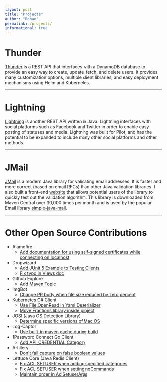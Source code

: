 ```yaml
---
layout: post
title: "Projects"
author: "Rohan"
permalink: /projects/
informational: true
---
```


# Thunder

[Thunder](https://www.github.com/RohanNagar/thunder) is a REST API that interfaces with
a DynamoDB database to provide an easy way to create, update, fetch, and delete users. It provides many
customization options, multiple client libraries, and easy deployment mechanisms using Helm and Kubernetes.

<hr>

# Lightning

[Lightning](https://www.github.com/RohanNagar/lightning) is another REST API written in Java.
Lightning interfaces with social platforms such as Facebook and Twitter in order to enable easy posting of statuses and media.
Lightning was built for Pilot, and has the potential to be expanded to include many other social platforms and other methods.

<hr>

# JMail

[JMail](https://www.github.com/RohanNagar/jmail) is a modern Java library for validating email addresses. It is faster and more
correct (based on email RFCs) than other Java validation libraries. I also built a front-end [website](https://www.rohannagar.com/jmail)
that allows potential users of the library to quickly test out the validation algorithm.
This library is downloaded from Maven Central over 30,000 times per month
and is used by the popular Email library [simple-java-mail](https://www.simplejavamail.org).

<hr>

# Other Open Source Contributions

- Alamofire
  - [Add documentation for using self-signed certificates while connecting on localhost](https://github.com/Alamofire/Alamofire/pull/2462)
- Dropwizard
  - [Add JUnit 5 Example to Testing Clients](https://github.com/dropwizard/dropwizard/pull/2367)
  - [Fix typo in Views doc](https://github.com/dropwizard/dropwizard/pull/2456)
- Github Explore
  - [Add Maven Topic](https://github.com/github/explore/pull/187)
- ImgBot
  - [Change PR body when file size reduced by zero percent](https://github.com/dabutvin/ImgBot/pull/124)
- Kubernetes C# Client 
  - [Use File.OpenRead in Yaml Deserializer](https://github.com/kubernetes-client/csharp/pull/107)
  - [Move Fractions library inside project](https://github.com/kubernetes-client/csharp/pull/194)
- JOSI (Java OS Detection Library)
  - [Determine specific versions of Mac OS](https://github.com/cegredev/josi/pull/2)
- Log-Captor
  - [Use built-in maven cache during build](https://github.com/Hakky54/log-captor/pull/44)
- 1Password Connect Go Client
  - [Add API_CREDENTIAL Category](https://github.com/1Password/connect-sdk-go/pull/15)
- Artillery
  - [Don't fail capture on false boolean values](https://github.com/artilleryio/artillery/pull/1044)
- Lettuce Core (Java Redis Client)
  - [Fix ACL SETUSER when adding specified categories](https://github.com/lettuce-io/lettuce-core/pull/1839)
  - [Fix ACL SETUSER when setting noCommands](https://github.com/lettuce-io/lettuce-core/pull/1846)
  - [Maintain order in AclSetuserArgs](https://github.com/lettuce-io/lettuce-core/pull/1848)
